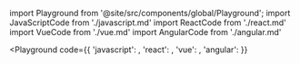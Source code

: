 import Playground from '@site/src/components/global/Playground';
import JavaScriptCode from './javascript.md'
import ReactCode from './react.md'
import VueCode from './vue.md'
import AngularCode from './angular.md'

<Playground
  code={{
    'javascript': <JavaScriptCode />,
    'react': <ReactCode />,
    'vue': <VueCode />,
    'angular': <AngularCode />
  }}
>
</Playground>